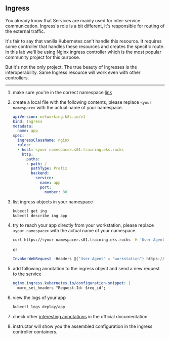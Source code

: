 ## Ingress

You already know that Services are mainly used for inter-service
communication. Ingress's role is a bit different, it's responsible
for routing of the external traffic.

It's fair to say that vanilla Kubernetes can't handle this resource.
It requires some controller that handles these resources and creates
the specific route. In this lab we'll be using Nginx ingress controller
which is the most popular community project for this purpose. 

But it's not the only project. The true beauty of Ingresses is
the interoperability. Same Ingress resource will work even with
other controllers.

----

1. make sure you're in the correct namespace [link](./00_single_pod.md)

2. create a local file with the following contents, please replace `<your namespace>` with the actual name of your namespace.


    ```yaml
    apiVersion: networking.k8s.io/v1
    kind: Ingress
    metadata:
      name: app
    spec:
      ingressClassName: nginx
      rules:
      - host: <your namespace>.s01.training.eks.rocks
        http:
          paths:
          - path: /
            pathType: Prefix
            backend:
              service:
                name: app
                port:
                  number: 80
    ```

3. list ingress objects in your namespace

    ```bash
    kubectl get ing
    kubectl describe ing app
    ```

4. try to reach your app directly from your workstation, please replace `<your namespace>` with the actual name of your namespace.

    ```bash
    curl https://<your namespace>.s01.training.eks.rocks -H 'User-Agent: workstation'
    ```

    or

    ```powershell
    Invoke-WebRequest -Headers @{"User-Agent" = "workstation"} https://<your namespace>.s01.training.eks.rocks
    ```

5. add following annotation to the ingress object and send a new request to the service

    ```yaml
    nginx.ingress.kubernetes.io/configuration-snippet: |
      more_set_headers "Request-Id: $req_id";
    ```

6. view the logs of your app

    ```bash
    kubectl logs deploy/app
    ```

7. check other [interesting annotations](https://kubernetes.github.io/ingress-nginx/user-guide/nginx-configuration/annotations/) in the official documentation

8. instructor will show you the assembled configuration in the ingress controller containers.
